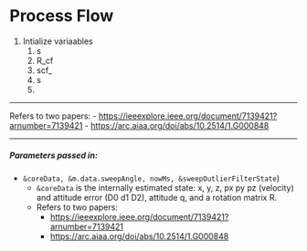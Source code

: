 
# Process Flow
1. Intialize variaables
	1. s
	2. R_cf
	3. scf_
	4. s
	5. 

---

 Refers to two papers:
		- https://ieeexplore.ieee.org/document/7139421?arnumber=7139421
		- https://arc.aiaa.org/doi/abs/10.2514/1.G000848 

---

##### Parameters passed in:
- `&coreData, &m.data.sweepAngle, nowMs, &sweepOutlierFilterState`)
	- `&coreData` is the internally estimated state: x, y, z, px py pz (velocity) and attitude error (D0 d1 D2), attitude q, and a rotation matrix R. 
	- Refers to two papers:
		- https://ieeexplore.ieee.org/document/7139421?arnumber=7139421
		- https://arc.aiaa.org/doi/abs/10.2514/1.G000848